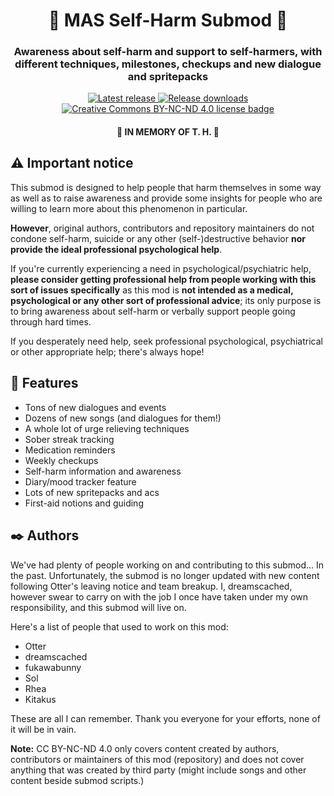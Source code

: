 <h1 align="center">💛 MAS Self-Harm Submod 💛</h1>
<h3 align="center">Awareness about self-harm and support to self-harmers, with different
techniques, milestones, checkups and new dialogue and spritepacks</h3>

<p align="center">
  <a href="https://github.com/friends-of-monika/mas-selfharm/releases/latest">
    <img alt="Latest release" src="https://img.shields.io/github/v/release/friends-of-monika/mas-selfharm">
  </a>
  <a href="https://github.com/friends-of-monika/mas-selfharm/releases">
    <img alt="Release downloads" src="https://img.shields.io/github/downloads/friends-of-monika/mas-selfharm/total">
  </a>
  <a href="https://github.com/friends-of-monika/mas-selfharm/blob/main/LICENSE.txt">
    <img alt="Creative Commons BY-NC-ND 4.0 license badge" src="https://img.shields.io/badge/License-CC_BY--NC--ND_4.0-lightgrey.svg">
  </a>
</p>

<h4 align="center">💜 IN MEMORY OF T. H. 💜</h4>

## ⚠️ Important notice

This submod is designed to help people that harm themselves in some way
as well as to raise awareness and provide some insights for people who are
willing to learn more about this phenomenon in particular.

**However**, original authors, contributors and repository maintainers
do not condone self-harm, suicide or any other (self-)destructive behavior
**nor provide the ideal professional psychological help**.

If you're currently experiencing a need in psychological/psychiatric help,
**please consider getting professional help from people working with this
sort of issues specifically** as this mod is **not intended as a medical,
psychological or any other sort of professional advice**; its only purpose
is to bring awareness about self-harm or verbally support people
going through hard times.

If you desperately need help, seek professional psychological, psychiatrical
or other appropriate help; there's always hope!

## 🌟 Features

  * Tons of new dialogues and events
  * Dozens of new songs (and dialogues for them!)
  * A whole lot of urge relieving techniques
  * Sober streak tracking
  * Medication reminders
  * Weekly checkups
  * Self-harm information and awareness
  * Diary/mood tracker feature
  * Lots of new spritepacks and acs
  * First-aid notions and guiding

## ✒️ Authors

We've had plenty of people working on and contributing to this submod... In the past. Unfortunately, the submod is no longer
updated with new content following Otter's leaving notice and team breakup. I, dreamscached, however swear to carry on with
the job I once have taken under my own responsibility, and this submod will live on.

Here's a list of people that used to work on this mod:

* Otter
* dreamscached
* fukawabunny
* Sol
* Rhea
* Kitakus

These are all I can remember. Thank you everyone for your efforts, none of it will be in vain.

**Note:** CC BY-NC-ND 4.0 only covers content created by authors, contributors or maintainers of this mod (repository) and does not cover
anything that was created by third party (might include songs and other content beside submod scripts.)